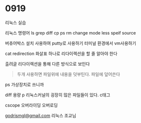 # 0919

리눅스 실습

리눅스 명령어
ls
grep
diff
cp
ps
rm
change mode
less speif
source

버츄어박스 설치 사용하여 putty로 사용하기
터미널 환경에서 vm사용하기

cat
redirection
화살표 하나로 리다이렉션을 할 줄 알아야 한다

출려글 리다이렉션을 통해 다른 방식으로 보인다

> 두개 사용하면 파일위에 내용을 덧부틴다.
파일에 덮어쓴다
> 

ps
가상장치로 쓰니까

diff 용량
p
리눅스커널의 굉장히 많은 파일들이 있다.
c태그

cscope
오버라이딩
오버로딩

[godrismgl@gmail.com](mailto:godrismgl@gmail.com)
리눅스 조교님